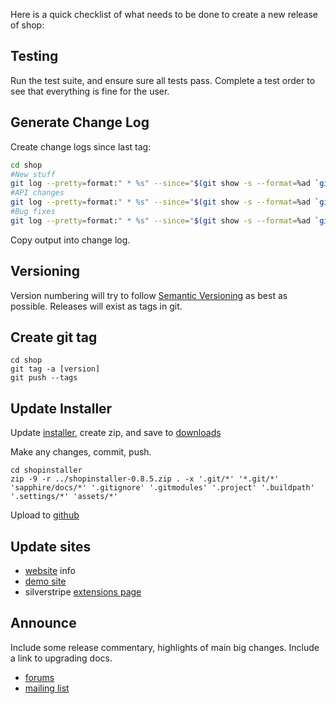 Here is a quick checklist of what needs to be done to create a new release of shop:

## Testing

Run the test suite, and ensure sure all tests pass.
Complete a test order to see that everything is fine for the user.

## Generate Change Log
Create change logs since last tag:
```sh
cd shop
#New stuff
git log --pretty=format:" * %s" --since="$(git show -s --format=%ad `git rev-list --tags --max-count=1`)" --grep='^enhance\|^new\|^added' -i
#API changes
git log --pretty=format:" * %s" --since="$(git show -s --format=%ad `git rev-list --tags --max-count=1`)" --grep='^api'  -i
#Bug fixes
git log --pretty=format:" * %s" --since="$(git show -s --format=%ad `git rev-list --tags --max-count=1`)" --grep='^bug\|^fix' -i
```
Copy output into change log.

## Versioning

Version numbering will try to follow [Semantic Versioning](http://semver.org/) as best as possible.
Releases will exist as tags in git.

## Create git tag

    cd shop
    git tag -a [version]
    git push --tags

## Update Installer

Update [installer](https://github.com/burnbright/silverstripe-installer/tree/shop), create zip, and save to [downloads](https://github.com/burnbright/silverstripe-shop/downloads)

Make any changes, commit, push.

    cd shopinstaller
    zip -9 -r ../shopinstaller-0.8.5.zip . -x '.git/*' '*.git/*' 'sapphire/docs/*' '.gitignore' '.gitmodules' '.project' '.buildpath' '.settings/*' 'assets/*'

Upload to [github](https://github.com/burnbright/silverstripe-shop/downloads)

## Update sites

* [website](http://ss-shop.org) info
* [demo site](http://demo.ss-shop.org)
* silverstripe [extensions page](http://www.silverstripe.org/shop-module/)

## Announce

Include some release commentary, highlights of main big changes. Include a link to upgrading docs.

* [forums](http://silverstripe.org/e-commerce-module-forum/)
* [mailing list](http://groups.google.com/group/silverstripe-ecommerce)